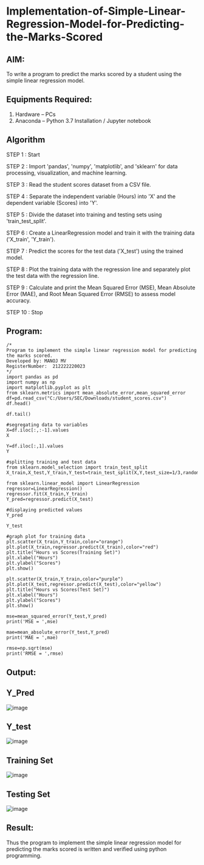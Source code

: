 # Implementation-of-Simple-Linear-Regression-Model-for-Predicting-the-Marks-Scored

## AIM:
To write a program to predict the marks scored by a student using the simple linear regression model.

## Equipments Required:
1. Hardware – PCs
2. Anaconda – Python 3.7 Installation / Jupyter notebook

## Algorithm
STEP 1 : Start

STEP 2 : Import 'pandas', 'numpy', 'matplotlib', and 'sklearn' for data processing, visualization, and machine learning.

STEP 3 : Read the student scores dataset from a CSV file. 

STEP 4 : Separate the independent variable (Hours) into 'X' and the dependent variable (Scores) into 'Y'.

STEP 5 : Divide the dataset into training and testing sets using 'train_test_split'. 

STEP 6 : Create a LinearRegression model and train it with the training data ('X_train', 'Y_train').

STEP 7 : Predict the scores for the test data ('X_test') using the trained model.

STEP 8 : Plot the training data with the regression line and separately plot the test data with the regression line.

STEP 9 : Calculate and print the Mean Squared Error (MSE), Mean Absolute Error (MAE), and Root Mean Squared Error (RMSE) to assess model accuracy.

STEP 10 : Stop

## Program:
```
/*
Program to implement the simple linear regression model for predicting the marks scored.
Developed by: MANOJ MV
RegisterNumber:  212222220023
*/
import pandas as pd
import numpy as np
import matplotlib.pyplot as plt
from sklearn.metrics import mean_absolute_error,mean_squared_error
df=pd.read_csv("C:/Users/SEC/Downloads/student_scores.csv")
df.head()

df.tail()

#segregating data to variables
X=df.iloc[:,:-1].values
X

Y=df.iloc[:,1].values
Y

#splitting training and test data
from sklearn.model_selection import train_test_split
X_train,X_test,Y_train,Y_test=train_test_split(X,Y,test_size=1/3,random_state=0)

from sklearn.linear_model import LinearRegression
regressor=LinearRegression()
regressor.fit(X_train,Y_train)
Y_pred=regressor.predict(X_test)

#displaying predicted values
Y_pred

Y_test

#graph plot for training data
plt.scatter(X_train,Y_train,color="orange")
plt.plot(X_train,regressor.predict(X_train),color="red")
plt.title("Hours vs Scores(Training Set)")
plt.xlabel("Hours")
plt.ylabel("Scores")
plt.show()

plt.scatter(X_train,Y_train,color="purple")
plt.plot(X_test,regressor.predict(X_test),color="yellow")
plt.title("Hours vs Scores(Test Set)")
plt.xlabel("Hours")
plt.ylabel("Scores")
plt.show()

mse=mean_squared_error(Y_test,Y_pred)
print('MSE = ',mse)

mae=mean_absolute_error(Y_test,Y_pred)
print('MAE = ',mae)

rmse=np.sqrt(mse)
print('RMSE = ',rmse)
```

## Output:
## Y_Pred
![image](https://github.com/user-attachments/assets/3d861ba3-d16a-4773-a6f1-6db88091cbcb)

## Y_test
![image](https://github.com/user-attachments/assets/db50ad83-7132-4566-96d9-99ea609bfaab)

## Training Set
![image](https://github.com/user-attachments/assets/d037ef43-e9f9-4560-bba5-6a72d7f73abe)

## Testing Set
![image](https://github.com/user-attachments/assets/cbc88e0e-7c7f-4ade-bf65-0d83aa204d47)

## Result:
Thus the program to implement the simple linear regression model for predicting the marks scored is written and verified using python programming.
